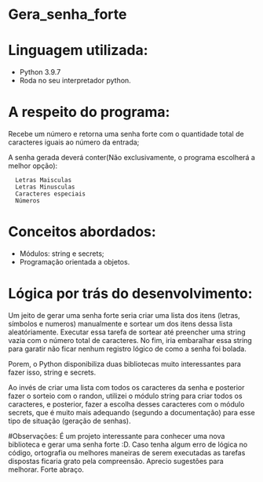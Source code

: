 # Gera_senha_forte

# Linguagem utilizada:
  - Python 3.9.7
  - Roda no seu interpretador python.

# A respeito do programa:
  Recebe um número e retorna uma senha forte com o quantidade total de caracteres iguais ao número da entrada;

  A senha gerada deverá conter(Não exclusivamente, o programa escolherá a melhor opção):

      Letras Maisculas
      Letras Minusculas
      Caracteres especiais
      Números
      
# Conceitos abordados:
  - Módulos: string e secrets;
  - Programação orientada a objetos. 

# Lógica por trás do desenvolvimento:

  Um jeito de gerar uma senha forte seria criar uma lista dos itens (letras, símbolos e numeros) manualmente e sortear 
  um dos itens dessa lista aleatóriamente. Executar essa tarefa de sortear até preencher uma string vazia com o número 
  total de caracteres. No fim, iria embaralhar essa string para garatir não ficar nenhum registro lógico de como a senha foi bolada.
  
  Porem, o Python disponibiliza duas bibliotecas muito interessantes para fazer isso, string e secrets.

  Ao invés de criar uma lista com todos os caracteres da senha e posterior fazer o sorteio com o randon,
  utilizei o módulo string para criar todos os caracteres, e posterior, fazer a escolha desses caracteres
  com o módulo secrets, que é muito mais adequando (segundo a documentação) para esse tipo de situação (geração de senhas).
  
#Observações:
  É um projeto interessante para conhecer uma nova biblioteca e gerar uma senha forte :D.
  Caso tenha algum erro de lógica no código, ortografia ou melhores maneiras de serem executadas as
  tarefas dispostas ficaria grato pela compreensão. Aprecio sugestões para melhorar. Forte abraço.
